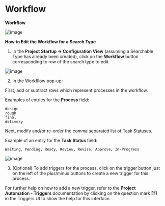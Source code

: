 # Workflow

**Workflow**

![image](media/1_configuration_workflow_overview.png)

**How to Edit the Workflow for a Search Type**

1) In the **Project Startup → Configuration View** (assuming a
Searchable Type has already been created), click on the **Workflow**
button corresponding to row of the search type to edit.

![image](media/3_configuration_workflow_workflow_button.png)

2) In the Workfllow pop-up:

First, add or subtract rows which represent processes in the workflow.

Examples of entries for the **Process** field:

    design
    rough
    final
    delivery

Next, modify and/or re-order the comma separated list of Task Statuses.

Example of an entry for the **Task Status** field:

    Waiting, Pending, Ready, Review, Revise, Approve, In-Progress

![image](media/4_configuration_workflow_pop-up.png)

3) (Optional) To add triggers for the process, click on the trigger
button just on the left of the plus/minus buttons to create a new
trigger for this process.

For further help on how to add a new trigger, refer to the **Project
Automation - Triggers** documentation by clicking on the question mark
**\[?\]** in the Triggers UI to show the help for this interface.
